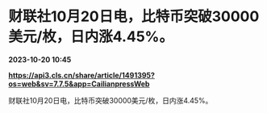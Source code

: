# 财联社10月20日电，比特币突破30000美元/枚，日内涨4.45%。

**2023-10-20 10:45**

**https://api3.cls.cn/share/article/1491395?os=web&sv=7.7.5&app=CailianpressWeb**

财联社10月20日电，比特币突破30000美元/枚，日内涨4.45%。